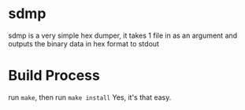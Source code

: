# sdmp
sdmp is a very simple hex dumper, it takes 1 file in as an argument and outputs the binary data in hex format to stdout

# Build Process
run ``make``, then run ``make install``
Yes, it's that easy.
